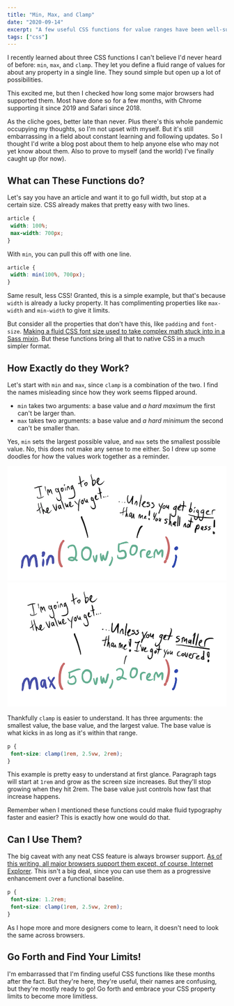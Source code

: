 ```yaml
---
title: "Min, Max, and Clamp"
date: "2020-09-14"
excerpt: "A few useful CSS functions for value ranges have been well-supported for a while, and I finally found them."
tags: ["css"]
---
```


I recently learned about three CSS functions I can't believe I'd never heard of before: `min`, `max`, and `clamp`. They let you define a fluid range of values for about any property in a single line. They sound simple but open up a lot of possibilities.

This excited me, but then I checked how long some major browsers had supported them. Most have done so for a few months, with Chrome supporting it since 2019 and Safari since 2018.

As the cliche goes, better late than never. Plus there's this whole pandemic occupying my thoughts, so I'm not upset with myself. But it's still embarrassing in a field about constant learning and following updates. So I thought I'd write a blog post about them to help anyone else who may not yet know about them. Also to prove to myself (and the world) I've finally caught up (for now).

## What can These Functions do?

Let's say you have an article and want it to go full width, but stop at a certain size. CSS already makes that pretty easy with two lines.

```css
article {
 width: 100%;
 max-width: 700px;
}
```

With `min`, you can pull this off with one line.

```css
article {
 width: min(100%, 700px);
}
```

Same result, less CSS! Granted, this is a simple example, but that's because `width` is already a lucky property. It has complimenting properties like `max-width` and `min-width` to give it limits.

But consider all the properties that don't have this, like `padding` and `font-size`. [Making a fluid CSS font size used to take complex math stuck into in a Sass mixin](https://fvsch.com/css-locks). But these functions bring all that to native CSS in a much simpler format.

## How Exactly do they Work?

Let's start with `min` and `max`, since `clamp` is a combination of the two. I find the names misleading since how they work seems flipped around.

- `min` takes two arguments: a base value and *a hard maximum* the first can't be larger than.
- `max` takes two arguments: a base value and *a hard minimum* the second can't be smaller than.

Yes, `min` sets the largest possible value, and `max` sets the smallest possible value. No, this does not make any sense to me either. So I drew up some doodles for how the values work together as a reminder.

<img class="block mx-auto mb-4 sm--width-75" src="/assets/images/posts/min-max-clamp/min-doodle.png" alt="">
<img class="block mx-auto mb-4 sm--width-75" src="/assets/images/posts/min-max-clamp/max-doodle.png" alt="">

Thankfully `clamp` is easier to understand. It has three arguments: the smallest value, the base value, and the largest value. The base value is what kicks in as long as it's within that range.

```css
p {
 font-size: clamp(1rem, 2.5vw, 2rem);
}
```

This example is pretty easy to understand at first glance. Paragraph tags will start at `1rem` and grow as the screen size increases. But they'll stop growing when they hit 2rem. The base value just controls how fast that increase happens.

Remember when I mentioned these functions could make fluid typography faster and easier? This is exactly how one would do that.

## Can I Use Them?

The big caveat with any neat CSS feature is always browser support. [As of this writing, all major browsers support them except, of course, Internet Explorer](https://caniuse.com/mdn-css_types_min). This isn't a big deal, since you can use them as a progressive enhancement over a functional baseline.

```css
p {
 font-size: 1.2rem;
 font-size: clamp(1rem, 2.5vw, 2rem);
}
```

As I hope more and more designers come to learn, it doesn't need to look the same across browsers.

## Go Forth and Find Your Limits!

I'm embarrassed that I'm finding useful CSS functions like these months after the fact. But they're here, they're useful, their names are confusing, but they're mostly ready to go! Go forth and embrace your CSS property limits to become more limitless.
